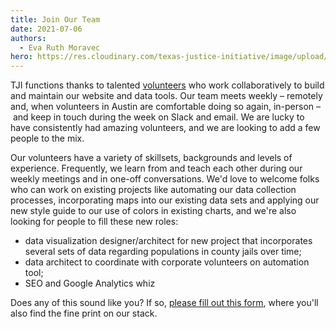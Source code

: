 ```yaml
---
title: Join Our Team
date: 2021-07-06
authors:
  - Eva Ruth Moravec
hero: https://res.cloudinary.com/texas-justice-initiative/image/upload/v1625582253/TJJ-icon-only_imqijs.png
---
```

TJI functions thanks to talented [volunteers](https://texasjusticeinitiative.org/about) who work collaboratively to build and maintain our website and data tools. Our team meets weekly – remotely and, when volunteers in Austin are comfortable doing so again, in-person – and keep in touch during the week on Slack and email. We are lucky to have consistently had amazing volunteers, and we are looking to add a few people to the mix. 

Our volunteers have a variety of skillsets, backgrounds and levels of experience. Frequently, we learn from and teach each other during our weekly meetings and in one-off conversations. We'd love to welcome folks who can work on existing projects like automating our data collection processes, incorporating maps into our existing data sets and applying our new style guide to our use of colors in existing charts, and we're also looking for people to fill these new roles: 

* data visualization designer/architect for new  project that incorporates several sets of data regarding populations in county jails over time; 
* data architect to coordinate with corporate volunteers on automation tool; 
* SEO and Google Analytics whiz  

Does any of this sound like you? If so, [please fill out this form](https://texasjusticeinitiative.org/volunteer), where you'll also find the fine print on our stack.